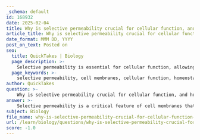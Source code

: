 ```yaml
---
_schema: default
id: 168932
date: 2025-02-04
title: Why is selective permeability crucial for cellular function, and how does it regulate substance entry and exit?
article_title: Why is selective permeability crucial for cellular function, and how does it regulate substance entry and exit?
date_format: MMM DD, YYYY
post_on_text: Posted on
seo:
  title: QuickTakes | Biology
  page_description: >-
    Selective permeability is essential for cellular function, allowing cells to regulate the entry and exit of substances to maintain homeostasis and ensure the proper functioning of cellular processes.
  page_keywords: >-
    selective permeability, cell membranes, cellular function, homeostasis, substance regulation, membrane proteins, phospholipid bilayer, ion concentration, electrical gradients, transport mechanisms, aquaporins, sodium-potassium pump, cholesterol, membrane fluidity, nutrient uptake, waste removal, electrochemical gradients, muscle contraction, nerve signaling
author: QuickTakes
question: >-
    Why is selective permeability crucial for cellular function, and how does it regulate substance entry and exit?
answer: >-
    Selective permeability is a critical feature of cell membranes that plays a vital role in maintaining cellular function and homeostasis. This property allows the cell to regulate the passage of substances in and out, ensuring that essential molecules enter while waste products and harmful substances are kept out or expelled.\n\n### Importance of Selective Permeability\n\n1. **Regulation of Internal Environment**: Selective permeability enables cells to maintain a distinct internal environment that differs from the extracellular fluid. This is essential for the proper functioning of cellular processes. For example, cells can control the concentrations of ions, nutrients, and waste products. The regulation of potassium ions (K+) and sodium ions (Na+) is particularly important for maintaining electrical gradients necessary for nerve impulse transmission.\n\n2. **Barrier to Polar and Charged Molecules**: The phospholipid bilayer of the cell membrane creates a hydrophobic core that acts as a barrier to most polar and charged molecules. This means that while small nonpolar molecules like oxygen (O2) and carbon dioxide (CO2) can easily diffuse through the membrane, larger or polar molecules require specific transport mechanisms, such as transport proteins, to cross the membrane.\n\n3. **Influence of Membrane Proteins**: Membrane proteins play a crucial role in selective permeability. They can function as channels or carriers that facilitate the transport of specific substances across the membrane. For instance, aquaporins are specialized proteins that allow water to pass through the membrane more efficiently, while the sodium-potassium pump actively transports Na+ out of the cell and K+ into the cell, maintaining the necessary concentration gradients.\n\n4. **Cholesterol's Role**: Cholesterol molecules interspersed within the phospholipid bilayer affect membrane fluidity and permeability. By decreasing the permeability to very small water-soluble molecules, cholesterol helps maintain the integrity of the membrane and supports the dynamic nature of the fluid mosaic model. This balance of fluidity and rigidity is essential for various cellular processes, including endocytosis and exocytosis.\n\n5. **Homeostasis and Cellular Function**: The selective permeability of the membrane is crucial for maintaining homeostasis, as it regulates the internal environment of the cell. This regulation is vital for cellular functions such as nutrient uptake, waste removal, and the maintenance of electrochemical gradients, which are necessary for processes like muscle contraction and nerve signaling.\n\n### Conclusion\n\nIn summary, selective permeability is essential for cellular function as it allows cells to control their internal environment, regulate the entry and exit of substances, and maintain homeostasis. This property is facilitated by the unique structure of the phospholipid bilayer, the presence of membrane proteins, and the influence of cholesterol, all of which work together to ensure that cells can effectively manage their interactions with the external environment.
subject: Biology
file_name: why-is-selective-permeability-crucial-for-cellular-function-and-how-does-it-regulate-substance-entry-and-exit.md
url: /learn/biology/questions/why-is-selective-permeability-crucial-for-cellular-function-and-how-does-it-regulate-substance-entry-and-exit
score: -1.0
---
```


&nbsp;